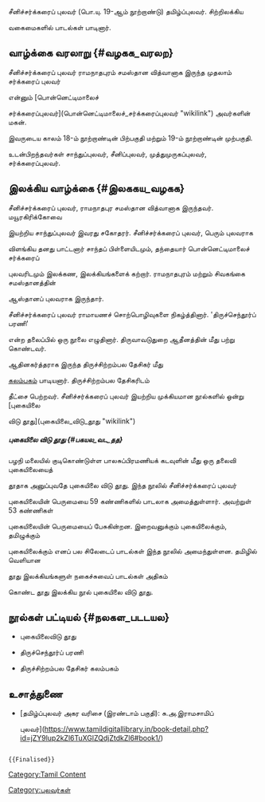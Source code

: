 சீனிச்சர்க்கரைப் புலவர் (பொ.யு. 19-ஆம் நூற்றாண்டு) தமிழ்ப்புலவர். சிற்றிலக்கிய
வகைமைகளில் பாடல்கள் பாடினார்.

## வாழ்க்கை வரலாறு {#வழகக_வரலற}

சீனிச்சர்க்கரைப் புலவர் ராமநாதபுரம் சமஸ்தான வித்வானாக இருந்த முதலாம் சர்க்கரைப் புலவர்
என்னும் [பொன்னெட்டிமாலைச்
சர்க்கரைப்புலவர்](பொன்னெட்டிமாலைச்_சர்க்கரைப்புலவர் "wikilink") அவர்களின் மகன்.
இவருடைய காலம் 18-ம் நூற்றாண்டின் பிற்பகுதி மற்றும் 19-ம் நூற்றாண்டின் முற்பகுதி.
உடன்பிறந்தவர்கள் சாந்துப்புலவர், சீனிப்புலவர், முத்துமுருகப்புலவர், சர்க்கரைப்புலவர்.

## இலக்கிய வாழ்க்கை {#இலககய_வழகக}

சீனிச்சர்க்கரைப் புலவர், ராமநாதபுர சமஸ்தான வித்வானாக இருந்தவர். மயூரகிரிக்கோவை
இயற்றிய சாந்துப்புலவர் இவரது சகோதரர். சீனிச்சர்க்கரைப் புலவர், பெரும் புலவராக
விளங்கிய தனது பாட்டனார் சாந்தப் பிள்ளையிடமும், தந்தையார் பொன்னெட்டிமாலைச் சர்க்கரைப்
புலவரிடமும் இலக்கண, இலக்கியங்களைக் கற்றார். ராமநாதபுரம் மற்றும் சிவகங்கை சமஸ்தானத்தின்
ஆஸ்தானப் புலவராக இருந்தார்.

சீனிச்சர்க்கரைப் புலவர் ராமாயணச் சொற்பொழிவுகளை நிகழ்த்தினார். \'திருச்செந்தூர்ப் பரணி'
என்ற தலைப்பில் ஒரு நூலை எழுதினார். திருவாவடுதுறை ஆதீனத்தின் மீது பற்று கொண்டவர்.
ஆதினகர்த்தராக இருந்த திருச்சிற்றம்பல தேசிகர் மீது
[கலம்பகம்](கலம்பகம்_(இலக்கியம்) "wikilink") பாடியனார். திருச்சிற்றம்பல தேசிகரிடம்
தீட்சை பெற்றவர். சீனிச்சர்க்கரைப் புலவர் இயற்றிய முக்கியமான நூல்களில் ஒன்று [புகையிலை
விடு தூது](புகையிலை_விடு_தூது "wikilink")

##### புகையிலை விடு தூது {#பகயல_வட_தத}

பழநி மலையில் குடிகொண்டுள்ள பாலசுப்பிரமணியக் கடவுளின் மீது ஒரு தலைவி புகையிலையைத்
தூதாக அனுப்புவதே புகையிலை விடு தூது. இந்த நூலில் சீனிச்சர்க்கரைப் புலவர்
புகையிலையின் பெருமையை 59 கண்ணிகளில் பாடலாக அமைத்துள்ளார். அவற்றுள் 53 கண்ணிகள்
புகையிலையின் பெருமையைப் பேசுகின்றன. இறைவனுக்கும் புகையிலைக்கும், தமிழுக்கும்
புகையிலைக்கும் எனப் பல சிலேடைப் பாடல்கள் இந்த நூலில் அமைந்துள்ளன. தமிழில் வெளியான
[தூது](தூது_(பாட்டியல்) "wikilink") இலக்கியங்களுள் நகைச்சுவைப் பாடல்கள் அதிகம்
கொண்ட தூது இலக்கிய நூல் புகையிலை விடு தூது.

## நூல்கள் பட்டியல் {#நலகள_படடயல}

-   புகையிலைவிடு தூது
-   திருச்செந்தூர்ப் பரணி
-   திருச்சிற்றம்பல தேசிகர் கலம்பகம்

## உசாத்துணை

-   [தமிழ்ப்புலவர் அகர வரிசை (இரண்டாம் பகுதி): சு.அ.இராமசாமிப்
    புலவர்](https://www.tamildigitallibrary.in/book-detail.php?id=jZY9lup2kZl6TuXGlZQdjZtdkZl6#book1/)

```{=mediawiki}
{{Finalised}}
```
[Category:Tamil Content](Category:Tamil_Content "wikilink")
[Category:புலவர்கள்](Category:புலவர்கள் "wikilink")
